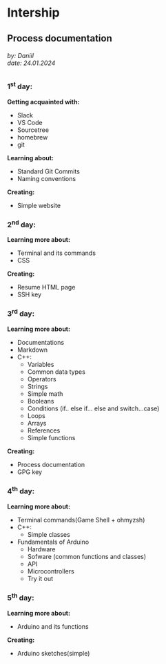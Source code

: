 # Intership   
## Process documentation
###### by: Daniil<br />date: 24.01.2024
### 1<sup>st</sup> day:
**Getting acquainted with:**
+ Slack
+ VS Code
+ Sourcetree
+ homebrew
+ git

**Learning about:**
+ Standard Git Commits
+ Naming conventions

**Creating:**
+ Simple website

### 2<sup>nd</sup> day:

**Learning more about:**
+ Terminal and its commands
+ CSS

**Creating:**
+ Resume HTML page
+ SSH key

### 3<sup>rd</sup> day:

**Learning more about:**
+ Documentations
+ Markdown
+ С++:
    + Variables
    + Common data types
    + Operators
    + Strings
    + Simple math
    + Booleans
    + Conditions (if.. else if... else and switch...case)
    + Loops
    + Arrays
    + References
    + Simple functions

**Creating:**
+ Process documentation
+ GPG key

### 4<sup>th</sup> day:

**Learning more about:**
+ Terminal commands(Game Shell + ohmyzsh)
+ C++:
    + Simple classes
+ Fundamentals of Arduino
    + Hardware
    + Sofware (common functions and classes)
    + API
    + Microcontrollers
    + Try it out

### 5<sup>th</sup> day:
**Learning more about:**
+ Arduino and its functions

**Creating:**
+ Arduino sketches(simple)
